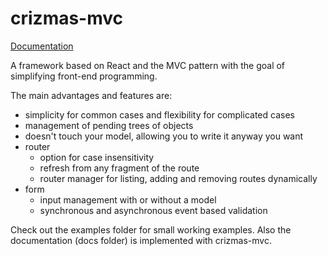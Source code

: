 # crizmas-mvc

[Documentation](https://raulsebastianmihaila.github.io/crizmas-mvc-docs)

A framework based on React and the MVC pattern with the goal of simplifying front-end programming.

The main advantages and features are:  
- simplicity for common cases and flexibility for complicated cases  
- management of pending trees of objects  
- doesn't touch your model, allowing you to write it anyway you want
- router
  - option for case insensitivity
  - refresh from any fragment of the route
  - router manager for listing, adding and removing routes dynamically
- form
  - input management with or without a model
  - synchronous and asynchronous event based validation

Check out the examples folder for small working examples. Also the documentation (docs folder)
is implemented with crizmas-mvc.
